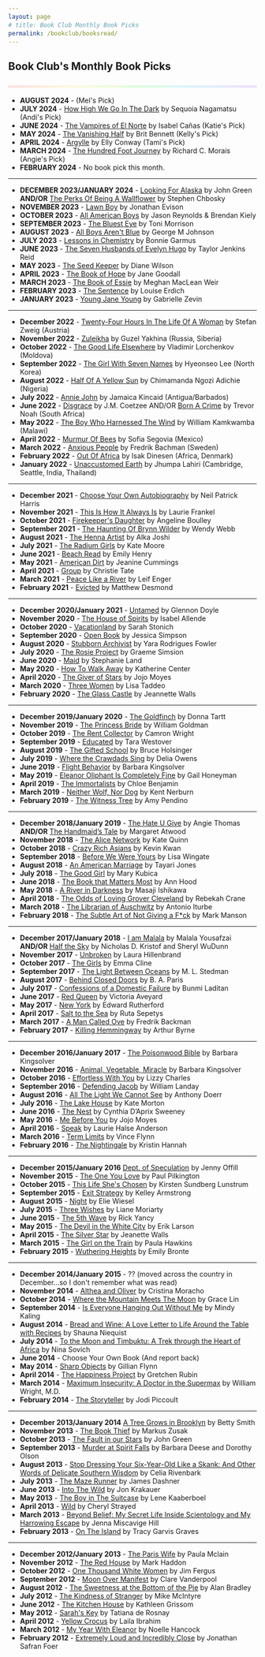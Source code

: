 ```yaml
---
layout: page
# title: Book Club Monthly Book Picks
permalink: /bookclub/booksread/
---
```

<h2>Book Club's Monthly Book Picks</h2>

![header](/images/SkinnyRainbow2.jpeg)

- **AUGUST 2024** - (Mel's Pick)
- **JULY 2024** - [How High We Go In The Dark](https://www.amazon.com/How-High-We-Go-Dark/dp/0063072653/ref=tmm_pap_swatch_0?_encoding=UTF8&dib_tag=se&dib=eyJ2IjoiMSJ9.c2YL9S7WFsQowhZjwA6Qqe3JHc1btm2z4y6P42R5vZjGjHj071QN20LucGBJIEps.H7B5iGKfa2MzvwjlXYdweqWxVyNaqCdmFKnnan-ZSxQ&qid=1716306432&sr=1-1) by Sequoia Nagamatsu (Andi's Pick)
- **JUNE 2024** - [The Vampires of El Norte](https://www.amazon.com/Vampires-El-Norte-Isabel-Ca%C3%B1as/dp/0593436725/ref=sr_1_1?crid=2C2DNUM2G2SIZ&dib=eyJ2IjoiMSJ9.QBeNZtb_OAL6r5WWtoJlJS9WSyhw4eHnVSWdMsqfXkpWpSUKuA7tNO0GrrvJ8VH8Sa6rRH1OWH0cANzcjHk837OOZ4njzt0b8HNb7r8KXL0MTSZvRWsC_uTUwVdOLRVJtvQ0MJzNiGn1DVUpH8rKSbFBaqUEDanrw3Vwxp5Eui_zJXqLEXT7r-YdI4UlqQU0Z4eXyWGE62rkubBt0tGqXV_3HGu53lQRseTYVsfDQr4.tUnxtoFwaKNJPIiAcMIJSMrNx17hS096pf1wh11gMSw&dib_tag=se&keywords=vampires+of+el+norte&qid=1716306360&s=books&sprefix=vapires+of+el+norte%2Cstripbooks%2C200&sr=1-1) by Isabel Cañas (Katie's Pick)
- **MAY 2024** - [The Vanishing Half](https://www.amazon.com/Vanishing-Half-Novel-Brit-Bennett/dp/0525536965/ref=tmm_pap_swatch_0?_encoding=UTF8&dib_tag=se&dib=eyJ2IjoiMSJ9.9ZuxMhYIVd6AwbcZrVQoCyer_dQDlfgHsTGfZ3g_EX6CfrUeSsJ51mcg281Xi3XDSb2r7-Jkk4ND1Iiwo_Nx3HDTFljZXR8hoquB6z5vE8zXHRT1jZ-E7LO7i46zGysG-4j7tNcrQFHXfGKNSNW4Qsv579s8GY_cXIsKsj3vZqawBEZkjPqXcpGpPl7Uosk8IaFWPwN9F94TxwyQcpJwLRqnDUIMN_s82dHe4MX_lhI.Rs-anbggD_k9KUAUjR61T4Y72n7zuH4CJyl1W95pYRY&qid=1716306298&sr=1-1) by Brit Bennett (Kelly's Pick)
- **APRIL 2024** - [Argylle](https://www.amazon.com/Argylle-Novel-Elly-Conway/dp/0593600010/ref=tmm_hrd_swatch_0?_encoding=UTF8&dib_tag=se&dib=eyJ2IjoiMSJ9.Ge0g0CNxBf2Y-9ZNJ_vF7f4eTnZ7-DCKXwaaqyXLnVyNieqVNwA1MsFiLfplbw3Z1ioOyBJwgbP632yXJ0QToC-EaIqvnv8G-fM4G8F9elg-xUGEwxZvRqHcLrupPcmKh1ofNhXvCBSC3ioIxJd87M09Mbqrwg7ipr41LFOQkNlT2xNWpJMJb9M7luyHc1xX1qn9PIwCo5xL5bwrdWhfsmEXEBLZtgItGFJq4OC_PFA.sndkrRdYyEg1W9CorBw2S-1x88zq-dqxatNvkS7fEdc&qid=1716306250&sr=1-1) by Elly Conway (Tami's Pick)
- **MARCH 2024** - [The Hundred Foot Journey](https://www.amazon.com/Hundred-Foot-Journey-Richard-C-Morais/dp/1439165653/ref=tmm_pap_swatch_0?_encoding=UTF8&dib_tag=se&dib=eyJ2IjoiMSJ9.6Fgd--ololg42ACwDzvhA8pH9AVvs5x5CcchBJ-zutEIVacSKf3auPQiJhX0iRo8WzNuW-wx3z2Spn0QfTL2XW4hPkFKdS6g7SVsL5NKjdFxf9BdUxUGLQVBktBfkio2Mme1bkmGM0WKHmJWHtEw_Ba0pseXXU2XiYegv5kUQ02feuFOYddCFDTTy16g8H3CgyeVuV_daigEsk7Iv02YpOifkrMFOMb738eBPwvM2Mg.aXK70_whMglHjiPO1TynELZx7qSM8LanhYP2eQi6SGQ&qid=1716306188&sr=1-1) by Richard C. Morais (Angie's Pick)
- **FEBRUARY 2024** - No book pick this month. 

----
- **DECEMBER 2023/JANUARY 2024** - [Looking For Alaska](https://www.amazon.com/Looking-Alaska-John-Green-ebook/dp/B000YI1K0C/ref=sr_1_1?crid=3865IWYX2CJO0&keywords=looking%20for%20alaska&qid=1692383048&s=books&sprefix=looking%20for%20alaska%2Cstripbooks%2C135&sr=1-1&fbclid=IwAR3SppFlpT8IIDFO0zwNg2aAwIgyEdMd7H5vnsM0veg_oLsH3PBgJiHXAPw) by John Green **AND/OR** [The Perks Of Being A Wallflower](https://www.amazon.com/Perks-Being-Wallflower-Stephen-Chbosky/dp/1451696191/ref=sr_1_1?keywords=the+perks+of+being+a+wallflower+paperback&qid=1692385773&s=books&sprefix=the+perks+%2Cstripbooks%2C147&sr=1-1) by Stephen Chbosky
- **NOVEMBER 2023** - [Lawn Boy](https://www.amazon.com/Lawn-Boy-Jonathan-Evison-ebook/dp/B075G4KSVS/ref=sr_1_2?crid=OGSMDA9X08UM&keywords=lawn+boy&qid=1692385631&s=books&sprefix=lawn+boy%2Cstripbooks%2C137&sr=1-2) by Jonathan Evison
- **OCTOBER 2023** - [All American Boys](https://www.amazon.com/All-American-Boys-Jason-Reynolds/dp/1481463349/ref=sr_1_1?crid=2IVO5K0GX267T&keywords=all+american+boys&qid=1692385586&s=books&sprefix=all+american+boy%2Cstripbooks%2C144&sr=1-1) by Jason Reynolds & Brendan Kiely
- **SEPTEMBER 2023** - [The Bluest Eye](https://www.amazon.com/Bluest-Eye-Vintage-International/dp/0307278441/ref=sr_1_1?crid=N4VGTWCMLKGZ&keywords=the+bluest+eye&qid=1692385533&s=books&sprefix=the+bluest+eye%2Cstripbooks%2C144&sr=1-1) by Toni Morrison
- **AUGUST 2023** - [All Boys Aren't Blue](https://www.amazon.com/All-Boys-Arent-Blue/dp/0241515033/ref=monarch_sidesheet) by George M Johnson
- **JULY 2023** - [Lessons in Chemistry](https://smile.amazon.com/Lessons-Chemistry-Garmus-Bonnie/dp/1804990922/ref=monarch_sidesheet) by Bonnie Garmus
- **JUNE 2023** - [The Seven Husbands of Evelyn Hugo](https://smile.amazon.com/Seven-Husbands-Evelyn-Hugo-Novel/dp/1501161938/ref=monarch_sidesheet) by Taylor Jenkins Reid 
- **MAY 2023** - [The Seed Keeper](https://smile.amazon.com/Seed-Keeper-Novel-Diane-Wilson/dp/1571311378/ref=monarch_sidesheet) by Diane Wilson
- **APRIL 2023** - [The Book of Hope](https://smile.amazon.com/Book-Hope-Goodall-Jane-Abram/dp/0241479460/ref=monarch_sidesheet) by Jane Goodall
- **MARCH 2023** - [The Book of Essie](https://smile.amazon.com/Book-Essie-Meghan-MacLean-Weir/dp/0525436073/ref=monarch_sidesheet) by Meghan MacLean Weir
- **FEBRUARY 2023** - [The Sentence](https://smile.amazon.com/Sentence-Novel-Louise-Erdrich/dp/0062671138/ref=monarch_sidesheet) by Louise Erdich
- **JANUARY 2023** - [Young Jane Young](https://smile.amazon.com/Young-Jane-Novel-Gabrielle-Zevin/dp/1616208694/ref=monarch_sidesheet) by Gabrielle Zevin

----
- **December 2022** - [Twenty-Four Hours In The Life Of A Woman](https://www.amazon.com/Twenty-Four-Hours-Woman-Stefan-Zweig/dp/1782272151) by Stefan Zweig (Austria)
- **November 2022** - [Zuleikha](https://www.amazon.com/Zuleikha-Guzel-Yakhina/dp/1786073498) by Guzel Yakhina (Russia, Siberia)
- **October 2022** - [The Good Life Elsewhere](https://www.amazon.com/Good-Life-Elsewhere-Vladimir-Lorchenkov/dp/1939931010) by Vladimir Lorchenkov (Moldova)
- **September 2022** - [The Girl With Seven Names](https://www.amazon.com/Girl-Seven-Names-Korean-Defectors-ebook/dp/B00JD3ZL9U) by Hyeonseo Lee (North Korea)
- **August 2022** - [Half Of A Yellow Sun](https://www.amazon.com/Half-Yellow-Chimamanda-Ngozi-Adichie/dp/1400095204) by  Chimamanda Ngozi Adichie (Nigeria)
- **July 2022** - [Annie John](https://www.amazon.com/Annie-John-Novel-Jamaica-Kincaid/dp/0374525102) by Jamaica Kincaid (Antigua/Barbados)
- **June 2022** - [Disgrace](https://www.amazon.com/Disgrace-Novel-J-M-Coetzee/dp/0140296409) by J.M. Coetzee AND/OR [Born A Crime](https://www.amazon.com/Born-Crime-Stories-African-Childhood-ebook/dp/B01DHWACVY) by Trevor Noah (South Africa)
- **May 2022** - [The Boy Who Harnessed The Wind](https://www.amazon.com/Boy-Who-Harnessed-Wind-Electricity/dp/0061730335) by William Kamkwamba (Malawi)
- **April 2022** - [Murmur Of Bees](https://www.amazon.com/Murmur-Bees-Sofia-Segovia-ebook/dp/B07GNCQXXB) by Sofia Segovia (Mexico)
- **March 2022** - [Anxious People](https://www.amazon.com/Anxious-People-Novel-Fredrik-Backman/dp/1501160834) by Fredrik Bachman (Sweden)
- **February 2022** - [Out Of Africa](https://www.amazon.com/Africa-Modern-Library-Nonfiction-Books/dp/0679600213) by Isak Dinesen (Africa, Denmark)
- **January 2022** - [Unaccustomed Earth](https://www.amazon.com/Unaccustomed-Earth-Jhumpa-Lahiri-ebook/dp/B0011UGLK6/ref=tmm_kin_swatch_0?_encoding=UTF8&qid=1639967166&sr=8-1) by Jhumpa Lahiri (Cambridge, Seattle, India, Thailand)

----
- **December 2021** - [Choose Your Own Autobiography](https://www.amazon.com/Neil-Patrick-Harris-Target/dp/0804187088/ref=tmm_hrd_swatch_0?_encoding=UTF8&qid=&sr=) by Neil Patrick Harris
- **November 2021** - [This Is How It Always Is](https://www.amazon.com/This-How-Always-LAURIE-FRANKEL/dp/1250088569/ref=sr_1_1?dchild=1&keywords=this+is+how+it+always+is&qid=1619566329&sr=8-1) by Laurie Frankel
- **October 2021** - [Firekeeper's Daughter](https://www.amazon.com/Firekeepers-Daughter-Angeline-Boulley/dp/1250766567) by Angeline Boulley
- **September 2021** - [The Haunting Of Brynn Wilder](https://www.amazon.com/Haunting-Brynn-Wilder-Novel-ebook/dp/B0844QT2FT/ref=sr_1_1?dchild=1&keywords=haunting+of+brynn+wilder&qid=1619566273&sr=8-1) by Wendy Webb
- **August 2021** - [The Henna Artist](https://www.amazon.com/Henna-Artist-Novel-Alka-Joshi/dp/0778331474/ref=sr_1_1?dchild=1&keywords=the+henna+artist&qid=1619566238&sr=8-1) by Alka Joshi
- **July 2021** - [The Radium Girls](https://www.amazon.com/Radium-Girls-Story-Americas-Shining/dp/149264935X) by Kate Moore
- **June 2021** - [Beach Read](https://www.amazon.com/Beach-Read-Emily-Henry/dp/1984806734/ref=sr_1_1?dchild=1&keywords=beach+read&qid=1619566208&sr=8-1) by Emily Henry
- **May 2021** - [American Dirt](https://www.amazon.com/American-Dirt-Novel-Jeanine-Cummins-ebook/dp/B07QQLCZY1/ref=sr_1_1?dchild=1&keywords=american+dirt&qid=1603851432&sr=8-1) by Jeanine Cummings
- **April 2021** - [Group](https://www.amazon.com/Group-How-One-Therapist-Circle-Strangers-Saved-My-Life-ebook/dp/B084GBBGHS/ref=sr_1_1?dchild=1&keywords=group&qid=1603851287&sr=8-1) by Christie Tate
- **March 2021** - [Peace Like a River](https://www.amazon.com/Peace-Like-River-Leif-Enger-ebook/dp/B0062A4882/ref=sr_1_1?crid=16K4C2TO9GDGH&dchild=1&keywords=peace+like+a+river+by+leif+enger&qid=1603850920&s=digital-text&sprefix=peace+like+a+%2Cdigital-text%2C186&sr=1-1) by Leif Enger
- **February 2021** - [Evicted](https://www.amazon.com/Evicted-Poverty-Profit-American-City-ebook/dp/B010ZXKCAO/ref=tmm_kin_swatch_0?_encoding=UTF8&qid=1603851189&sr=8-1) by Matthew Desmond

----
- **December 2020/January 2021** - [Untamed](https://www.amazon.com/Untamed-Glennon-Doyle-ebook/dp/B07VSZTKJ8/ref=tmm_kin_swatch_0?_encoding=UTF8&qid=1603891581&sr=1-1-791c2399-d602-4248-afbb-8a79de2d236f) by Glennon Doyle
- **November 2020** - [The House of Spirits](https://www.amazon.com/House-Spirits-Novel-Isabel-Allende-ebook/dp/B01675AB28/ref=tmm_kin_swatch_0?_encoding=UTF8&qid=1595963392&sr=8-2) by Isabel Allende
- **October 2020** - [Vacationland](https://www.amazon.com/Vacationland-Sarah-Stonich-ebook/dp/B00C13Q2ZG/ref=tmm_kin_swatch_0?_encoding=UTF8&qid=1595963444&sr=8-4) by Sarah Stonich
- **September 2020** - [Open Book](https://www.amazon.com/Untitled-Memoir-Lou-Htims-ebook/dp/B07GVJPXV9/ref=tmm_kin_swatch_0?_encoding=UTF8&qid=1595963467&sr=8-2) by Jessica Simpson
- **August 2020** - [Stubborn Archivist](https://www.amazon.com/Stubborn-Archivist-Yara-Rodrigues-Fowler-ebook-dp-B07FPBKZWX/dp/B07FPBKZWX/ref=mt_other?_encoding=UTF8&me=&qid=1595963496) by Yara Rodrigues Fowler
- **July 2020** - [The Rosie Project](https://www.amazon.com/Rosie-Project-Novel-Tillman-Book-ebook/dp/B00BSBR9N6/ref=sr_1_2?dchild=1&keywords=rosie+project&qid=1595963533&s=digital-text&sr=1-2) by Graeme Simsion
- **June 2020** - [Maid](https://www.amazon.com/Maid-Hard-Work-Mothers-Survive-ebook/dp/B07CWPRXFG/ref=sr_1_2?dchild=1&keywords=Maid&qid=1595963560&s=digital-text&sr=1-2) by Stephanie Land
- **May 2020** - [How To Walk Away](https://www.amazon.com/How-Walk-Away-Katherine-Center-ebook/dp/B076B271QT/ref=sr_1_2?dchild=1&keywords=how+to+walk+away&qid=1595963585&s=digital-text&sr=1-2) by Katherine Center
- **April 2020** - [The Giver of Stars](https://www.amazon.com/Giver-Stars-Novel-Jojo-Moyes-ebook/dp/B07NKP3JL4/ref=sr_1_2?dchild=1&keywords=the+giver+of+stars&qid=1595963611&s=digital-text&sr=1-2) by Jojo Moyes
- **March 2020** - [Three Women](https://www.amazon.com/Three-Women-Lisa-Taddeo-ebook/dp/B07MNJS37D/ref=sr_1_2?dchild=1&keywords=three+women&qid=1595963633&s=digital-text&sr=1-2) by Lisa Taddeo
- **February 2020** - [The Glass Castle](https://www.amazon.com/Glass-Castle-Memoir-Jeannette-Walls-ebook/dp/B000OVLKMM/ref=sr_1_2?dchild=1&keywords=the+glass+castle&qid=1595963657&s=digital-text&sr=1-2) by Jeannette Walls

----
- **December 2019/January 2020** - [The Goldfinch](https://www.amazon.com/Goldfinch-Novel-Pulitzer-Prize-Fiction-ebook/dp/B00BAXFECK/ref=sr_1_2?dchild=1&keywords=the+goldfinch&qid=1595966238&s=digital-text&sr=1-2) by Donna Tartt
- **November 2019** - [The Princess Bride](https://www.amazon.com/Princess-Bride-Morgensterns-Classic-Adventure-ebook/dp/B003IEJZRY/ref=sr_1_2?dchild=1&keywords=the+princess+bride&qid=1595966283&s=digital-text&sr=1-2) by William Goldman
- **October 2019** - [The Rent Collector](https://www.amazon.com/Rent-Collector-Camron-Wright-ebook/dp/B0091X6T4I/ref=sr_1_2?dchild=1&keywords=the+rent+collector&qid=1595966317&s=digital-text&sr=1-2) by Camron Wright
- **September 2019** - [Educated](https://www.amazon.com/Educated-Memoir-Tara-Westover-ebook/dp/B072BLVM83/ref=sr_1_2?dchild=1&keywords=educated&qid=1595966352&s=digital-text&sr=1-2) by Tara Westover
- **August 2019** - [The Gifted School](https://www.amazon.com/Gifted-School-Novel-Bruce-Holsinger-ebook/dp/B07JYQ2W93/ref=tmm_kin_swatch_0?_encoding=UTF8&qid=1595966479&sr=1-2) by Bruce Holsinger 
- **July 2019** - [Where the Crawdads Sing](https://www.amazon.com/Where-Crawdads-Sing-Delia-Owens-ebook/dp/B078GD3DRG/ref=sr_1_2?crid=2177EVSTV15KA&dchild=1&keywords=where+the+crawdads+sing&qid=1595966527&s=digital-text&sprefix=where+the+cra%2Cdigital-text%2C332&sr=1-2) by Delia Owens
- **June 2019** - [Flight Behavior](https://www.amazon.com/Flight-Behavior-Novel-Barbara-Kingsolver-ebook/dp/B007HBY89E/ref=sr_1_2?dchild=1&keywords=flight+behavior&qid=1595966554&s=digital-text&sr=1-2) by Barbara Kingsolver
- **May 2019** - [Eleanor Oliphant Is Completely Fine](https://www.amazon.com/Eleanor-Oliphant-Completely-Fine-Novel-ebook/dp/B01KGZVTOE/ref=sr_1_2?crid=2B1NWXJNFXJ4T&dchild=1&keywords=eleanor+oliphant+is+completely+fine&qid=1595966587&s=digital-text&sprefix=eleanor+oliph%2Cdigital-text%2C274&sr=1-2) by Gail Honeyman
- **April 2019** - [The Immortalists](https://www.amazon.com/Immortalists-Chloe-Benjamin-ebook/dp/B071D3D2ZX/ref=sr_1_2?crid=107D7K9QOTOJP&dchild=1&keywords=the+immortalists&qid=1595966613&s=digital-text&sprefix=the+immor%2Cdigital-text%2C301&sr=1-2) by Chloe Benjamin
- **March 2019** - [Neither Wolf, Nor Dog](https://www.amazon.com/Neither-Wolf-nor-25th-Anniversary-ebook/dp/B07VT9R1W4/ref=sr_1_2?crid=2PJKZO7KMINBY&dchild=1&keywords=neither+wolf+nor+dog+by+kent+nerburn&qid=1595966652&s=digital-text&sprefix=neither+wolf%2Cdigital-text%2C-1&sr=1-2) by Kent Nerburn
- **February 2019** - [The Witness Tree](https://www.amazon.com/Witness-Tree-Amy-Pendino-ebook/dp/B07H5QML1S/ref=sr_1_1?dchild=1&keywords=the+witness+tree&qid=1595966725&s=digital-text&sr=1-1) by Amy Pendino

----
- **December 2018/January 2019** - [The Hate U Give](https://www.amazon.com/Hate-U-Give-Angie-Thomas-ebook/dp/B01M0614T9/ref=sr_1_2?dchild=1&keywords=the+hate+you+give&qid=1595966756&s=digital-text&sr=1-2) by Angie Thomas **AND/OR** [The Handmaid’s Tale](https://www.amazon.com/Handmaids-Tale-Margaret-Atwood-ebook/dp/B003JFJHTS/ref=sr_1_2?dchild=1&keywords=the+handmaid%27s+tale&qid=1595966777&s=digital-text&sr=1-2) by Margaret Atwood
- **November 2018** - [The Alice Network](https://www.amazon.com/Alice-Network-Novel-Kate-Quinn-ebook/dp/B01LZFL63S/ref=sr_1_2?dchild=1&keywords=the+alice+network&qid=1595967228&s=digital-text&sr=1-2) by Kate Quinn
- **October 2018** - [Crazy Rich Asians](https://www.amazon.com/Crazy-Rich-Asians-Trilogy-Book-ebook/dp/B00AP2VQEM/ref=sr_1_3?dchild=1&keywords=crazy+rich&qid=1596154594&s=digital-text&sr=1-3) by Kevin Kwan
- **September 2018** - [Before We Were Yours](https://www.amazon.com/Before-We-Were-Yours-Novel-ebook/dp/B01M14UN1J/ref=sr_1_2?dchild=1&keywords=before+we+were+yours&qid=1596154626&s=digital-text&sr=1-2) by Lisa Wingate
- **August 2018** - [An American Marriage](https://www.amazon.com/American-Marriage-Novel-Oprahs-Selection-ebook/dp/B01NCUXEFR/ref=sr_1_2?dchild=1&keywords=american+marriage&qid=1596154653&s=digital-text&sr=1-2) by Tayari Jones
- **July 2018** - [The Good Girl](https://www.amazon.com/Good-Girl-addictively-suspenseful-gripping-ebook/dp/B00IB5BSBG/ref=sr_1_2?dchild=1&keywords=the+good+girl&qid=1596154686&s=digital-text&sr=1-2) by Mary Kubica
- **June 2018** - [The Book that Matters Most](https://www.amazon.com/Book-That-Matters-Most-Novel-ebook/dp/B016CAJJ12/ref=sr_1_2?dchild=1&keywords=the+book+that+matters+most&qid=1596154718&s=digital-text&sr=1-2) by Ann Hood
- **May 2018** - [A River in Darkness](https://www.amazon.com/River-Darkness-Escape-North-Korea-ebook/dp/B06XKRKFZL/ref=sr_1_2?dchild=1&keywords=a+river+in+darkness&qid=1596154745&s=digital-text&sr=1-2) by Masaji Ishikawa
- **April 2018** - [The Odds of Loving Grover Cleveland](https://www.amazon.com/Odds-Loving-Grover-Cleveland-ebook/dp/B01ELCZOBM/ref=sr_1_2?crid=22DX2AHBHXGCF&dchild=1&keywords=the+odds+of+loving+grover+cleveland&qid=1596154781&s=digital-text&sprefix=the+odds+%2Cdigital-text%2C171&sr=1-2) by Rebekah Crane
- **March 2018** - [The Librarian of Auschwitz](https://www.amazon.com/Librarian-Auschwitz-Antonio-Iturbe-ebook/dp/B06XR8L9XW/ref=sr_1_2?crid=3E25PC78TBM6M&dchild=1&keywords=the+librarian+of+auschwitz&qid=1596154808&s=digital-text&sprefix=the+libraryan+of%2Cdigital-text%2C172&sr=1-2) by Antonio Iturbe
- **February 2018** - [The Subtle Art of Not Giving a F*ck](https://www.amazon.com/Subtle-Art-Not-Giving-Counterintuitive-ebook/dp/B019MMUA8S/ref=sr_1_2?crid=U3EV2YVFUEME&dchild=1&keywords=the+subtle+art+of+not+giving+a+fck&qid=1596154838&s=digital-text&sprefix=the+subtl%2Cdigital-text%2C182&sr=1-2) by Mark Manson

----
- **December 2017/January 2018** - [I am Malala](https://www.amazon.com/Am-Malala-Stood-Education-Taliban-ebook/dp/B00CH3DBNQ/ref=sr_1_2?dchild=1&keywords=I+am+malala&qid=1596154865&s=digital-text&sr=1-2) by Malala Yousafzai **AND/OR** [Half the Sky](https://www.amazon.com/Half-Sky-Nicholas-D-Kristof-ebook/dp/B002MHOCTO/ref=sr_1_2?dchild=1&keywords=half+the+sky&qid=1596154890&s=digital-text&sr=1-2) by Nicholas D. Kristof and Sheryl WuDunn 
- **November 2017** - [Unbroken](https://www.amazon.com/Unbroken-World-Survival-Resilience-Redemption-ebook/dp/B003WUYPPG/ref=sr_1_2?dchild=1&keywords=unbroken&qid=1596154918&s=digital-text&sr=1-2) by Laura Hillenbrand
- **October 2017** - [The Girls](https://www.amazon.com/Girls-Novel-Emma-Cline-ebook/dp/B015LYZH20/ref=sr_1_2?dchild=1&keywords=the+girls&qid=1596154943&s=digital-text&sr=1-2) by Emma Cline 
- **September 2017** - [The Light Between Oceans](https://www.amazon.com/Light-Between-Oceans-Novel-ebook/dp/B0064CL1T2/ref=sr_1_2?crid=2K1WMPSUB1HCO&dchild=1&keywords=the+light+between+oceans&qid=1596154972&s=digital-text&sprefix=the+light+between+o%2Cdigital-text%2C173&sr=1-2) by M. L. Stedman
- **August 2017** - [Behind Closed Doors](https://www.amazon.com/Behind-Closed-Doors-B-Paris-ebook/dp/B01CXO4VRI/ref=sr_1_2?dchild=1&keywords=behind+closed+doors&qid=1596155015&s=digital-text&sr=1-2) by B. A. Paris
- **July 2017** - [Confessions of a Domestic Failure](https://www.amazon.com/Confessions-Domestic-Failure-Humorous-Perfect-ebook/dp/B01N3JKY1D/ref=sr_1_2?crid=3EO7Q93G8EHRV&dchild=1&keywords=confessions+of+a+domestic+failure&qid=1596155049&s=digital-text&sprefix=confessions+of+a+domes%2Cdigital-text%2C171&sr=1-2) by Bunmi Laditan
- **June 2017** - [Red Queen](https://www.amazon.com/Red-Queen-Victoria-Aveyard-ebook/dp/B00KFG156C/ref=sr_1_2?dchild=1&keywords=red+queen&qid=1596155080&s=digital-text&sr=1-2) by Victoria Aveyard
- **May 2017** - [New York](https://www.amazon.com/New-York-Novel-Edward-Rutherfurd-ebook/dp/B002PMVY3I/ref=sr_1_3?dchild=1&keywords=new+york&qid=1596155105&s=digital-text&sr=1-3) by Edward Rutherford
- **April 2017** - [Salt to the Sea](https://www.amazon.com/Salt-Sea-Ruta-Sepetys-ebook/dp/B00YM34WM8/ref=sr_1_2?dchild=1&keywords=salt+to+the+sea&qid=1596155130&s=digital-text&sr=1-2) by Ruta Sepetys
- **March 2017** - [A Man Called Ove](https://www.amazon.com/Man-Called-Ove-Novel-ebook/dp/B00GEEB730/ref=sr_1_2?dchild=1&keywords=a+man+called+ove&qid=1596155155&s=digital-text&sr=1-2) by Fredrik Backman
- **February 2017** - [Killing Hemmingway](https://www.amazon.com/gp/product/B00U01ICUO/ref=dbs_a_def_rwt_hsch_vapi_tkin_p1_i0) by Arthur Byrne

----
- **December 2016/January 2017** - [The Poisonwood Bible](https://www.amazon.com/Barbara-Kingsolver-ebook/dp/B000QTE9WU/ref=sr_1_2?dchild=1&keywords=the+poisonwood+bible&qid=1596155246&s=digital-text&sr=1-2) by Barbara Kingsolver
- **November 2016** - [Animal, Vegetable, Miracle](https://www.amazon.com/Animal-Vegetable-Miracle-10th-anniversary-ebook/dp/B01JYX7LKU/ref=sr_1_2?crid=37BJXK0OQZQUJ&dchild=1&keywords=animal+vegetable+miracle+by+barbara+kingsolver&qid=1596155273&s=digital-text&sprefix=animal+vege%2Cdigital-text%2C173&sr=1-2) by Barbara Kingsolver
- **October 2016** - [Effortless With You](https://www.amazon.com/Effortless-You-Lizzy-Charles-ebook/dp/B00EHZVW1U/ref=sr_1_2?dchild=1&keywords=effortless+with+you&qid=1596155304&s=digital-text&sr=1-2) by Lizzy Charles
- **September 2016** - [Defending Jacob](https://www.amazon.com/Defending-Jacob-Novel-William-Landay-ebook/dp/B0050DIWFC/ref=sr_1_2?dchild=1&keywords=defending+jacob&qid=1596155332&s=digital-text&sr=1-2) by William Landay
- **August 2016** - [All The Light We Cannot See](https://www.amazon.com/All-Light-We-Cannot-See-ebook/dp/B00DPM7TIG/ref=sr_1_2?dchild=1&keywords=all+the+light+we+cannot+see&qid=1596155356&s=digital-text&sr=1-2) by Anthony Doerr
- **July 2016** - [The Lake House](https://www.amazon.com/Lake-House-Novel-Kate-Morton-ebook/dp/B00LD1S3PY/ref=sr_1_2?dchild=1&keywords=the+lake+house&qid=1596158745&s=digital-text&sr=1-2) by Kate Morton
- **June 2016** - [The Nest](https://www.amazon.com/Nest-Cynthia-DAprix-Sweeney-ebook/dp/B010LU8V8Q/ref=sr_1_2?dchild=1&keywords=the+nest&qid=1596159014&s=digital-text&sr=1-2) by Cynthia D’Aprix Sweeney 
- **May 2016** - [Me Before You](https://www.amazon.com/Me-Before-You-Novel-Trilogy-ebook/dp/B0089EHWQE/ref=sr_1_2?dchild=1&keywords=me+before+you&qid=1596159049&s=digital-text&sr=1-2) by Jojo Moyes 
- **April 2016** - [Speak](https://www.amazon.com/Speak-Laurie-Halse-Anderson-ebook/dp/B004QGY36Q/ref=sr_1_2?dchild=1&keywords=speak&qid=1596159073&s=digital-text&sr=1-2) by Laurie Halse Anderson
- **March 2016** - [Term Limits](https://www.amazon.com/Term-Limits-Vince-Flynn-ebook/dp/B002F53LYU/ref=sr_1_2?dchild=1&keywords=term+limits&qid=1596159111&s=digital-text&sr=1-2) by Vince Flynn 
- **February 2016** - [The Nightingale](https://www.amazon.com/Nightingale-Novel-Kristin-Hannah-ebook/dp/B00JO8PEN2/ref=sr_1_2?dchild=1&keywords=the+nightingale&qid=1596159145&s=digital-text&sr=1-2) by Kristin Hannah

----
- **December 2015/January 2016** [Dept. of Speculation](https://www.amazon.com/Dept-Speculation-Vintage-Contemporaries-Offill-ebook/dp/B00F1W0DV8/ref=sr_1_2?crid=1UHSIMZL56GQX&dchild=1&keywords=dept+of+speculation&qid=1596159178&s=digital-text&sprefix=dept+of+spec%2Cdigital-text%2C176&sr=1-2) by Jenny Offill
- **November 2015** - [The One You Love](https://www.amazon.com/Love-Holden-Suspense-Mystery-Trilogy-ebook/dp/B004YDSL9Q/ref=tmm_kin_swatch_0?_encoding=UTF8&qid=1596159223&sr=1-9) by Paul Pilkington
- **October 2015** - [This Life She's Chosen](https://www.amazon.com/This-Chosen-Kirsten-Sundberg-Lunstrum/dp/0811856569/ref=sr_1_2?crid=32RCS8JRA9EYT&dchild=1&keywords=kirsten+sundberg+lunstrum&qid=1596159300&s=digital-text&sprefix=kirsten+sun%2Cdigital-text%2C163&sr=1-2-catcorr) by Kirsten Sundberg Lunstrum 
- **September 2015** - [Exit Strategy](https://www.amazon.com/Exit-Strategy-Nadia-Stafford-Book-ebook/dp/B000SMQFZY/ref=sr_1_7?dchild=1&keywords=exit+strategy&qid=1596159345&s=digital-text&sr=1-7) by Kelley Armstrong
- **August 2015** - [Night](https://www.amazon.com/Night-Trilogy-Elie-Wiesel-ebook/dp/B0071VUXXA/ref=sr_1_2?dchild=1&keywords=night&qid=1596159382&s=digital-text&sr=1-2) by Elie Wiesel
- **July 2015** - [Three Wishes](https://www.amazon.com/Three-Wishes-Novel-Liane-Moriarty-ebook/dp/B0014H32E4/ref=sr_1_2?dchild=1&keywords=three+wishes&qid=1596159405&s=digital-text&sr=1-2) by Liane Moriarty
- **June 2015** - [The 5th Wave](https://www.amazon.com/5th-Wave-Rick-Yancey-ebook/dp/B009VMC7UO/ref=sr_1_2?dchild=1&keywords=the+fifth+wave&qid=1596159432&s=digital-text&sr=1-2) by Rick Yancy
- **May 2015** - [The Devil in the White City](https://www.amazon.com/Devil-White-City-Changed-America-ebook/dp/B000FC0ZIA/ref=sr_1_2?dchild=1&keywords=devil+in+the+white+city&qid=1596159469&s=digital-text&sr=1-2) by Erik Larson
- **April 2015** - [The Silver Star](https://www.amazon.com/Silver-Star-Novel-Jeannette-Walls-ebook/dp/B00A28HOEA/ref=sr_1_2?dchild=1&keywords=the+silver+star&qid=1596159496&s=digital-text&sr=1-2) by Jeanette Walls
- **March 2015** - [The Girl on the Train](https://www.amazon.com/Girl-Train-Novel-Paula-Hawkins-ebook/dp/B00L9B7IKE/ref=sr_1_2?dchild=1&keywords=the+girl+on+the+train&qid=1596159528&s=digital-text&sr=1-2) by Paula Hawkins
- **February 2015** - [Wuthering Heights](https://www.amazon.com/Wuthering-Heights-AmazonClassics-Emily-Bront%C3%AB-ebook/dp/B073QM98F5/ref=sr_1_3?dchild=1&keywords=wuthering+heights&qid=1596159632&sr=8-3) by Emily Bronte

----
- **December 2014/January 2015** - ?? (moved across the country in December...so I don't remember what was read)
- **November 2014** - [Althea and Oliver](https://www.amazon.com/Althea-Oliver-Cristina-Moracho-ebook/dp/B00INIXP26/ref=sr_1_1?dchild=1&keywords=althea+and+oliver&qid=1596279677&s=digital-text&sr=1-1) by Cristina Moracho
- **October 2014** - [Where the Mountain Meets The Moon](https://www.amazon.com/Where-Mountain-Meets-Moon-Grace-ebook/dp/B0029KHT80/ref=sr_1_2?crid=3L9CV1QEB43HP&dchild=1&keywords=where+the+mountain+meets+the+moon&qid=1596279718&s=digital-text&sprefix=where+the+moun%2Cdigital-text%2C172&sr=1-2) by Grace Lin
- **September 2014** - [Is Everyone Hanging Out Without Me](https://www.amazon.com/Everyone-Hanging-Without-Other-Concerns-ebook/dp/B004JN1D3M/ref=sr_1_2?crid=XBTSBGMIQSIH&dchild=1&keywords=is+everyone+hanging+out+without+me&qid=1596279746&s=digital-text&sprefix=is+everyone%2Cdigital-text%2C171&sr=1-2) by Mindy Kaling
- **August 2014** - [Bread and Wine: A Love Letter to Life Around the Table with Recipes](https://www.amazon.com/Bread-Wine-Letter-Around-Recipes-ebook/dp/B008EGV68M/ref=sr_1_2?dchild=1&keywords=bread+and+wine&qid=1596279878&s=digital-text&sr=1-2) by Shauna Niequist
- **July 2014** - [To the Moon and Timbuktu: A Trek through the Heart of Africa](https://www.amazon.com/Moon-Timbuktu-Through-Heart-Africa-ebook/dp/B00B77UDW0/ref=sr_1_1?crid=3MA3C4I15O62S&dchild=1&keywords=to+the+moon+and+timbuktu&qid=1596281747&s=digital-text&sprefix=to+the+moon+and+tim%2Cdigital-text%2C265&sr=1-1) by Nina Sovich
- **June 2014** - Choose Your Own Book (And report back)
- **May 2014** - [Sharp Objects](https://www.amazon.com/Sharp-Objects-Novel-Gillian-Flynn-ebook/dp/B000JMKTLO/ref=sr_1_2?dchild=1&keywords=sharp+objects&qid=1596281789&s=digital-text&sr=1-2) by Gillian Flynn
- **April 2014** - [The Happiness Project](https://www.amazon.com/Happiness-Project-Tenth-Anniversary-Aristotle-ebook/dp/B07CRQMQ17/ref=sr_1_2?dchild=1&keywords=the+happiness+project&qid=1596281824&s=digital-text&sr=1-2) by Gretchen Rubin
- **March 2014** - [Maximum Insecurity: A Doctor in the Supermax](https://www.amazon.com/Maximum-Insecurity-William-Wright-M-D-ebook/dp/B00HGZ8II8/ref=sr_1_fkmr1_1?dchild=1&keywords=maximum+in+security+william+wright&qid=1596281887&s=digital-text&sr=1-1-fkmr1) by William Wright, M.D.
- **February 2014** - [The Storyteller](https://www.amazon.com/Storyteller-Jodi-Picoult-ebook/dp/B008J48RA4/ref=sr_1_2?dchild=1&keywords=the+storyteller&qid=1596281923&s=digital-text&sr=1-2) by Jodi Piccoult

----
- **December 2013/January 2014** [A Tree Grows in Brooklyn](https://www.amazon.com/dp/B08F3D3ZSB/ref=sr_1_3?crid=1GFHLAT4HUPYD&dchild=1&keywords=a+tree+grows+in+brooklyn&qid=1596281963&s=digital-text&sprefix=a+tree+grows+%2Cdigital-text%2C163&sr=1-3) by Betty Smith
- **November 2013** - [The Book Thief](https://www.amazon.com/Book-Thief-Markus-Zusak-ebook/dp/B000XUBFE2/ref=sr_1_2?dchild=1&keywords=the+book+thief&qid=1596281999&s=digital-text&sr=1-2) by Markus Zusak
- **October 2013** - [The Fault in our Stars](https://www.amazon.com/Fault-Our-Stars-John-Green-ebook/dp/B005ZOBNOI/ref=sr_1_2?crid=1BTU7CTINO82L&dchild=1&keywords=the+fault+in+our+stars&qid=1596282036&s=digital-text&sprefix=the+fault+in+%2Cdigital-text%2C182&sr=1-2) by John Green
- **September 2013** - [Murder at Spirit Falls](https://www.amazon.com/Murder-Spirit-Falls-Ordinary-Mysteries-ebook/dp/B01LCHE9OW/ref=sr_1_2?dchild=1&keywords=murder+at+spirit+falls&qid=1596282070&s=digital-text&sr=1-2) by Barbara Deese and Dorothy Olson
- **August 2013** - [Stop Dressing Your Six-Year-Old Like a Skank: And Other Words of Delicate Southern Wisdom](https://www.amazon.com/Stop-Dressing-Your-Six-Year-Old-Skank-ebook/dp/B000V76ZZQ/ref=sr_1_1?crid=1CWJVPRQIU8GI&dchild=1&keywords=stop+dressing+your+six+year+old+like+a+skank&qid=1596282114&s=digital-text&sprefix=stop+dress%2Cdigital-text%2C173&sr=1-1) by Celia Rivenbark
- **July 2013** - [The Maze Runner](https://www.amazon.com/Maze-Runner-Book-ebook/dp/B002QE3CTY/ref=sr_1_2?dchild=1&keywords=the+maze+runner&qid=1596282171&s=digital-text&sr=1-2) by James Dashner
- **June 2013** - [Into The Wild](https://www.amazon.com/Into-Wild-Jon-Krakauer-ebook/dp/B000SEFNMS/ref=sr_1_2?dchild=1&keywords=into+the+wild&qid=1596282205&s=digital-text&sr=1-2) by Jon Krakauer
- **May 2013** - [The Boy in The Suitcase](https://www.amazon.com/Boy-Suitcase-Nina-Borg-Book-ebook/dp/B004NNUXXE/ref=sr_1_2?dchild=1&keywords=the+boy+in+the+suitcase&qid=1596282236&s=digital-text&sr=1-2) by Lene Kaaberboel
- **April 2013** - [Wild](https://www.amazon.com/Wild-Oprahs-Book-Club-Digital-ebook/dp/B005CRQ4XI/ref=sr_1_2?dchild=1&keywords=wild&qid=1596282265&s=digital-text&sr=1-2) by Cheryl Strayed
- **March 2013** - [Beyond Belief: My Secret Life Inside Scientology and My Harrowing Escape](https://www.amazon.com/Beyond-Belief-Secret-Scientology-Harrowing-ebook/dp/B008XOJ7C2/ref=sr_1_2?dchild=1&keywords=beyond+belief&qid=1596282316&s=digital-text&sr=1-2) by Jenna Miscavige Hill
- **February 2013** - [On The Island](https://www.amazon.com/Island-Novel-Tracey-Garvis-Graves-ebook/dp/B0089PFZGW/ref=sr_1_2?dchild=1&keywords=on+the+island&qid=1596282341&s=digital-text&sr=1-2) by Tracy Garvis Graves

----
- **December 2012/January 2013** - [The Paris Wife](https://www.amazon.com/Paris-Wife-Novel-Paula-McLain-ebook/dp/B004DEPELY/ref=sr_1_2?dchild=1&keywords=the+paris+wife&qid=1596282369&s=digital-text&sr=1-2) by Paula Mclain
- **November 2012** - [The Red House](https://www.amazon.com/Red-House-Novel-Mark-Haddon-ebook/dp/B006NKNGJ8/ref=sr_1_2?dchild=1&keywords=the+red+house&qid=1596282525&s=digital-text&sr=1-2) by Mark Haddon
- **October 2012** - [One Thousand White Women](https://www.amazon.com/One-Thousand-White-Women-Journals-ebook/dp/B0042XA3OE/ref=sr_1_2?crid=3P3KNCIXSEEO&dchild=1&keywords=one+thousand+white+women&qid=1596282555&s=digital-text&sprefix=one+thousand%2Cdigital-text%2C185&sr=1-2) by Jim Fergus
- **September 2012** - [Moon Over Manifest](https://www.amazon.com/Moon-Over-Manifest-Clare-Vanderpool-ebook/dp/B003F3FJVE/ref=sr_1_2?dchild=1&keywords=moon+over+manifest&qid=1596282637&s=digital-text&sr=1-2) by Clare Vanderpool
- **August 2012** - [The Sweetness at the Bottom of the Pie](https://www.amazon.com/Sweetness-Bottom-Pie-Flavia-Novel-ebook/dp/B0027G6XDS/ref=sr_1_2?crid=O1YPFKF6F7E5&dchild=1&keywords=the+sweetness+at+the+bottom+of+the+pie&qid=1596282667&s=digital-text&sprefix=the+sweetness%2Cdigital-text%2C170&sr=1-2) by Alan Bradley
- **July 2012** - [The Kindness of Stranger](https://www.amazon.com/Kindness-Strangers-Penniless-Across-America-ebook/dp/B004183KI6/ref=sr_1_5?dchild=1&keywords=the+kindness+of+strangers&qid=1596282692&s=digital-text&sr=1-5) by Mike McIntyre
- **June 2012** - [The Kitchen House](https://www.amazon.com/Kitchen-House-Novel-Kathleen-Grissom-ebook/dp/B0034DGPEU/ref=sr_1_2?dchild=1&keywords=the+kitchen+house&qid=1596282731&s=digital-text&sr=1-2) by Kathleen Grissom
- **May 2012** - [Sarah's Key](https://www.amazon.com/Sarahs-Key-Tatiana-Rosnay-ebook/dp/B001HNE3NO/ref=sr_1_2?dchild=1&keywords=sarah%27s+key&qid=1596282751&s=digital-text&sr=1-2) by Tatiana de Rosnay
- **April 2012** - [Yellow Crocus](https://www.amazon.com/Yellow-Crocus-Laila-Ibrahim-ebook/dp/B00IUA8IN8/ref=sr_1_2?dchild=1&keywords=yellow+crocus&qid=1596282788&s=digital-text&sr=1-2) by Laila Ibrahim
- **March 2012** - [My Year With Eleanor](https://www.amazon.com/My-Year-Eleanor-Noelle-Hancock-ebook/dp/B004MMEIKK/ref=sr_1_2?dchild=1&keywords=my+year+with+eleanor&qid=1596282810&s=digital-text&sr=1-2) by Noelle Hancock
- **February 2012** - [Extremely Loud and Incredibly Close](https://www.amazon.com/Extremely-Loud-Incredibly-Close-Novel-ebook/dp/B003K16PXC/ref=sr_1_2?crid=3EFWRIAKTGOW1&dchild=1&keywords=extremely+loud+and+incredibly+close&qid=1596282834&s=digital-text&sprefix=extremely+%2Cdigital-text%2C173&sr=1-2) by Jonathan Safran Foer
